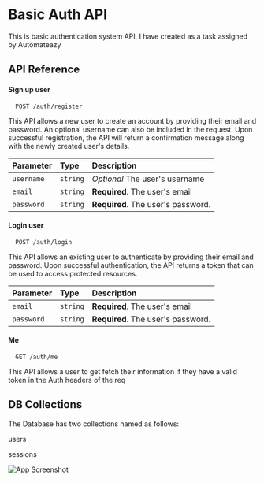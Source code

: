 
# Basic Auth API

This is basic authentication system API, I have created as a task assigned by Automateazy


## API Reference

#### Sign up user

```http
  POST /auth/register
```
This API allows a new user to create an account by providing their email and password. An optional username can also be included in the request. Upon successful registration, the API will return a confirmation message along with the newly created user's details.

| Parameter | Type     | Description                |
| :-------- | :------- | :------------------------- |
| `username` | `string` | *Optional* The user's username |
| `email`    | `string` | **Required**. The user's email |
| `password` | `string` | **Required**. The user's password. |

#### Login user

```http
  POST /auth/login
```

This API allows an existing user to authenticate by providing their email and password. Upon successful authentication, the API returns a token that can be used to access protected resources.


| Parameter | Type     | Description                       |
| :-------- | :------- | :-------------------------------- |
| `email`    | `string` | **Required**. The user's email |
| `password` | `string` | **Required**. The user's password. |

#### Me

```http
  GET /auth/me
```
This API allows a user to get fetch their information if they have a valid token in the Auth headers of the req


## DB Collections

The Database has two collections named as follows:

users

sessions


![App Screenshot]()

